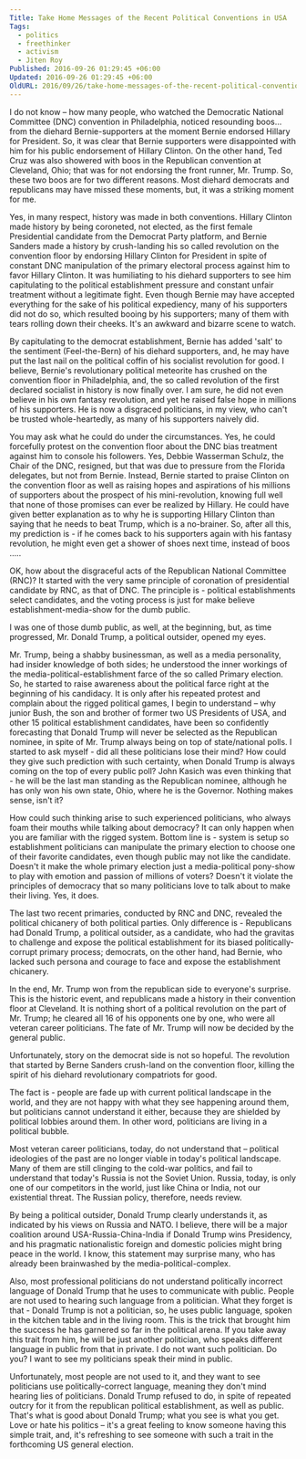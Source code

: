 ```yaml
---
Title: Take Home Messages of the Recent Political Conventions in USA
Tags:
  - politics
  - freethinker
  - activism
  - Jiten Roy
Published: 2016-09-26 01:29:45 +06:00
Updated: 2016-09-26 01:29:45 +06:00
OldURL: 2016/09/26/take-home-messages-of-the-recent-political-conventions-in-usa/
---
```


I do not know – how many people, who watched the Democratic National Committee (DNC) convention in Philadelphia, noticed resounding boos… from the diehard Bernie-supporters at the moment Bernie endorsed Hillary for President. So, it was clear that Bernie supporters were disappointed with him for his public endorsement of Hillary Clinton. On the other hand, Ted Cruz was also showered with boos in the Republican convention at Cleveland, Ohio; that was for not endorsing the front runner, Mr. Trump. So, these two boos are for two different reasons. Most diehard democrats and republicans may have missed these moments, but, it was a striking moment for me.

Yes, in many respect, history was made in both conventions. Hillary Clinton made history by being coroneted, not elected, as the first female Presidential candidate from the Democrat Party platform, and Bernie Sanders made a history by crush-landing his so called revolution on the convention floor by endorsing Hillary Clinton for President in spite of constant DNC manipulation of the primary electoral process against him to favor Hillary Clinton. It was humiliating to his diehard supporters to see him capitulating to the political establishment pressure and constant unfair treatment without a legitimate fight. Even though Bernie may have accepted everything for the sake of his political expediency, many of his supporters did not do so, which resulted booing by his supporters; many of them with tears rolling down their cheeks. It's an awkward and bizarre scene to watch.

By capitulating to the democrat establishment, Bernie has added 'salt' to the sentiment (Feel-the-Bern) of his diehard supporters, and, he may have put the last nail on the political coffin of his socialist revolution for good. I believe, Bernie's revolutionary political meteorite has crushed on the convention floor in Philadelphia, and, the so called revolution of the first declared socialist in history is now finally over. I am sure, he did not even believe in his own fantasy revolution, and yet he raised false hope in millions of his supporters. He is now a disgraced politicians, in my view, who can't be trusted whole-heartedly, as many of his supporters naively did.

You may ask what he could do under the circumstances. Yes, he could forcefully protest on the convention floor about the DNC bias treatment against him to console his followers. Yes, Debbie Wasserman Schulz, the Chair of the DNC, resigned, but that was due to pressure from the Florida delegates, but not from Bernie. Instead, Bernie started to praise Clinton on the convention floor as well as raising hopes and aspirations of his millions of supporters about the prospect of his mini-revolution, knowing full well that none of those promises can ever be realized by Hillary. He could have given better explanation as to why he is supporting Hillary Clinton than saying that he needs to beat Trump, which is a no-brainer. So, after all this, my prediction is - if he comes back to his supporters again with his fantasy revolution, he might even get a shower of shoes next time, instead of boos …..

OK, how about the disgraceful acts of the Republican National Committee (RNC)? It started with the very same principle of coronation of presidential candidate by RNC, as that of DNC. The principle is - political establishments select candidates, and the voting process is just for make believe establishment-media-show for the dumb public.

I was one of those dumb public, as well, at the beginning, but, as time progressed, Mr. Donald Trump, a political outsider, opened my eyes.

Mr. Trump, being a shabby businessman, as well as a media personality, had insider knowledge of both sides; he understood the inner workings of the media-political-establishment farce of the so called Primary election. So, he started to raise awareness about the political farce right at the beginning of his candidacy. It is only after his repeated protest and complain about the rigged political games, I begin to understand – why junior Bush, the son and brother of former two US Presidents of USA, and other 15 political establishment candidates, have been so confidently forecasting that Donald Trump will never be selected as the Republican nominee, in spite of Mr. Trump always being on top of state/national polls. I started to ask myself - did all these politicians lose their mind? How could they give such prediction with such certainty, when Donald Trump is always coming on the top of every public poll? John Kasich was even thinking that - he will be the last man standing as the Republican nominee, although he has only won his own state, Ohio, where he is the Governor. Nothing makes sense, isn't it?

How could such thinking arise to such experienced politicians, who always foam their mouths while talking about democracy? It can only happen when you are familiar with the rigged system. Bottom line is - system is setup so establishment politicians can manipulate the primary election to choose one of their favorite candidates, even though public may not like the candidate. Doesn't it make the whole primary election just a media-political pony-show to play with emotion and passion of millions of voters? Doesn't it violate the principles of democracy that so many politicians love to talk about to make their living. Yes, it does.

The last two recent primaries, conducted by RNC and DNC, revealed the political chicanery of both political parties. Only difference is - Republicans had Donald Trump, a political outsider, as a candidate, who had the gravitas to challenge and expose the political establishment for its biased politically-corrupt primary process; democrats, on the other hand, had Bernie, who lacked such persona and courage to face and expose the establishment chicanery.

In the end, Mr. Trump won from the republican side to everyone's surprise. This is the historic event, and republicans made a history in their convention floor at Cleveland. It is nothing short of a political revolution on the part of Mr. Trump; he cleared all 16 of his opponents one by one, who were all veteran career politicians. The fate of Mr. Trump will now be decided by the general public.

Unfortunately, story on the democrat side is not so hopeful. The revolution that started by Berne Sanders crush-land on the convention floor, killing the spirit of his diehard revolutionary compatriots for good.

The fact is - people are fade up with current political landscape in the world, and they are not happy with what they see happening around them, but politicians cannot understand it either, because they are shielded by political lobbies around them. In other word, politicians are living in a political bubble.

Most veteran career politicians, today, do not understand that – political ideologies of the past are no longer viable in today's political landscape. Many of them are still clinging to the cold-war politics, and fail to understand that today's Russia is not the Soviet Union. Russia, today, is only one of our competitors in the world, just like China or India, not our existential threat. The Russian policy, therefore, needs review.

By being a political outsider, Donald Trump clearly understands it, as indicated by his views on Russia and NATO. I believe, there will be a major coalition around USA-Russia-China-India if Donald Trump wins Presidency, and his pragmatic nationalistic foreign and domestic policies might bring peace in the world. I know, this statement may surprise many, who has already been brainwashed by the media-political-complex.

Also, most professional politicians do not understand politically incorrect language of Donald Trump that he uses to communicate with public. People are not used to hearing such language from a politician. What they forget is that - Donald Trump is not a politician, so, he uses public language, spoken in the kitchen table and in the living room. This is the trick that brought him the success he has garnered so far in the political arena. If you take away this trait from him, he will be just another politician, who speaks different language in public from that in private. I do not want such politician. Do you? I want to see my politicians speak their mind in public.

Unfortunately, most people are not used to it, and they want to see politicians use politically-correct language, meaning they don't mind hearing lies of politicians. Donald Trump refused to do, in spite of repeated outcry for it from the republican political establishment, as well as public. That's what is good about Donald Trump; what you see is what you get. Love or hate his politics – it's a great feeling to know someone having this simple trait, and, it's refreshing to see someone with such a trait in the forthcoming US general election.

